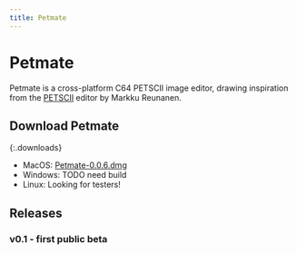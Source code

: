 ```yaml
---
title: Petmate
---
```


# Petmate

Petmate is a cross-platform C64 PETSCII image editor, drawing inspiration from the [PETSCII](http://www.kameli.net/marq/?page_id=2717) editor by Markku Reunanen.

## Download Petmate
{:.downloads}
* MacOS: <a href='http://nurpax.com/petmate/releases/Petmate-0.0.6.dmg'>Petmate-0.0.6.dmg</a>
* Windows: TODO need build
* Linux: Looking for testers!

## Releases

### v0.1 - first public beta

